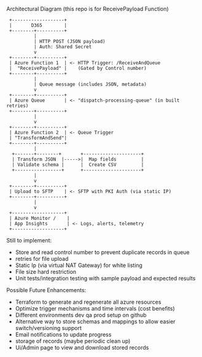 Architectural Diagram (this repo is for ReceivePayload Function)
     
     +-------------------+
     |       D365        |
     +--------+----------+
              |
              | HTTP POST (JSON payload)
              | Auth: Shared Secret
              v
     +--------+----------+
     | Azure Function 1  | <- HTTP Trigger: /ReceiveAndQueue
     |  "ReceivePayload" |    (Gated by Control number)
     +--------+----------+
              |
              | Queue message (includes JSON, metadata)
              v
     +--------+----------+
     | Azure Queue       | <- "dispatch-processing-queue" (in built retries)
     +--------+----------+
              |
              v
     +--------+----------+
     | Azure Function 2  | <- Queue Trigger
     | "TransformAndSend"|
     +--------+----------+
              |
      +-------+--------+       +---------------------+
      | Transform JSON  |----->|  Map fields         |
      | Validate schema |      |  Create CSV         |
      +-----------------+      +---------------------+
              |
              v
     +--------+----------+
     | Upload to SFTP    | <- SFTP with PKI Auth (via static IP)
     +--------+----------+
              |
              v
     +-------------------+
     | Azure Monitor /    |
     | App Insights       | <- Logs, alerts, telemetry
     +-------------------+

Still to implement:
  - Store and read control number to prevent duplicate records in queue
  - retries for file upload
  - Static Ip (via virtual NAT Gateway) for white listing
  - File size hard restriction
  - Unit tests/integration testing with sample payload and expected results

Possible Future Enhancements:
  - Terraform to generate and regenerate all azure resources
  - Optimize trigger mechanisms and time intervals (cost benefits)
  - Different environments dev qa prod setup on github
  - Alternative way to store schemas and mappings to allow easier switch/versioning support
  - Email notifications to update progress
  - storage of records (maybe periodic clean up)
  - Ui/Admin page to view and download stored records


